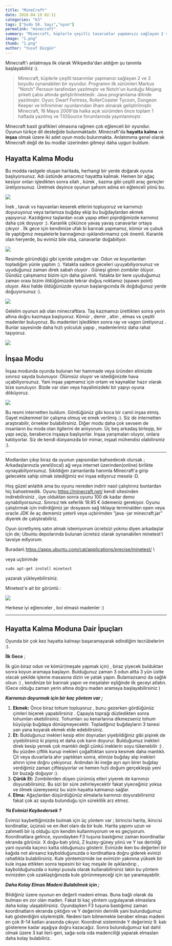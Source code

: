 ```yaml
---
title: "MineCraft"
date: 2016-04-19 02:11
categories: "k3"
tags: ["Sudo 58. Sayı","oyun"]
permalink: "minecraft"
summary: "Minecraft, küplerle çeşitli tasarımlar yapmanızı sağlayan 2 ve 3 boyutlu oynanabilen bir oyundur."
image: "1.png"
thumb: "1.png"
author: "Yusuf Düzgün"
---
```


Minecraft'ı anlatmaya ilk olarak Wikipedia'dan aldığım şu tanımla başlayabiliriz :).

> Minecraft, küplerle çeşitli tasarımlar yapmanızı sağlayan 2 ve 3
> boyutlu oynanabilen bir oyundur. Programın ilk sürümleri Markus
> "Notch" Persson tarafından yazılmıştır ve Notch'un kurduğu Mojang
> şirketi çatısı altında geliştirilmektedir. Java programlama dilinde
> yazılmıştır. Oyun; Dwarf Fortress, RollerCoaster Tycoon, Dungeon
> Keeper ve Infiniminer oyunlarından ilham alınarak geliştirilmiştir.
> Minecraft, 16 Mayıs 2009'da halka açık sürümden önce toplam 1 haftada
> yazılmış ve TIGSource forumlarında yayınlanmıştır.

Minecraft basit grafikleri olmasına rağmen çok eğlenceli bir oyundur. Oyunun türkçe dil desteğide bulunmaktadır. Minecraft'da **hayatta kalma** ve **inşaa** olmak üzere iki adet oyun modu bulunmakta. Anlatımıma genel olarak Minecraft değil de bu modlar üzerinden gitmeyi daha uygun buldum.

## Hayatta Kalma Modu

Bu modda rastgele oluşan haritada, herhangi bir yerde doğarak oyuna başlıyorsunuz. Adı üstünde amacımız hayattta kalmak. Hemen bir ağaç kesiyor onları işledikten sonra silah , kürek , kazma gibi çeşitli araç gereçler üretiyorsunuz. Üretmek deyince oyunun şahsım adına en eğlenceli yönü bu.

![](images/post/minecraft/4.png)

İnek , tavuk vs hayvanları keserek etlerini topluyoruz ve karnımızı doyuruyoruz veya tarlamıza buğday ekip bu buğdaylardan ekmek yapıyoruz. Kazdığımız taşlardan ocak yapıp etleri pişirdiğimizde karnımız daha çok doyuyor :). Karanlık çökünce yavaş yavaş canavarlar ortaya çıkıyor . İlk gece için kendimize ufak bi barınak yapmamız, kömür ve çubuk ile yaptığımız meşalelerle barınağımızı ışıklandırmamız çok önemli. Karanlık olan heryerde, bu evimiz bile olsa, canavarlar doğabiliyor.

![](images/post/minecraft/15.png)

Resimde göründüğü gibi içeride yatağım var. Odun ve koyunlardan topladığım yünle yaptım :). Yatakta sadece geceleri uyuyabiliyorsunuz ve uyuduğunuz zaman direk sabah oluyor . Güneşi gören zombiler ölüyor. Gündüz çalışmamız bizim için daha güvenli. Yatakta bir kere uyuduğumuz zaman orası bizim öldüğümüzde tekrar doğuş noktamız (spawn point) oluyor. Aksi halde öldüğünüzde oyunun başlangıcında ilk doğduğunuz yerde doğuyorsunuz :).

![](images/post/minecraft/8.png)

Gelelim oyunun adı olan minecraftlara. Taş kazmamızı ürettikten sonra yerin altına doğru kazmaya başlıyoruz. Kömür , demir , altın , elmas vs çeşitli madenler buluyoruz. Bu madenleri işledikten sonra ray ve vagon üretiyoruz . Bunlar sayesinde daha hızlı yolculuk yapıp , madenlerimiz daha rahat taşıyoruz.

![](images/post/minecraft/7.png)

## İnşaa Modu

İnşaa modunda oyunda bulunan her hammade veya üründen elimizde sınırsız sayıda bulunuyor. Ölümsüz oluyor ve istediğinizde hava uçabiliyorsunuz. Yani inşaa yapmamız için ortam ve kaynaklar hazır olarak bize sunuluyor. Bizde var olan veya hayalimizdeki bir yapıyı oyuna döküyoruz.

![](images/post/minecraft/16.png)

Bu resmi internetten buldum. Gördüğünüz gibi koca bir camii inşaa etmiş. Gayet mükemmel bir çalışma olmuş ve emek verilmiş :). Siz de internetten araştırabilir, örnekler bulabilirsiniz. Diğer modu daha çok sevsem de insanların bu moda olan ilgilerini de anlıyorum. Üç beş arkadaş birleşip, bir yapı seçip, beraberce inşaaya başlıyorlar. İnşaa yarışmaları oluyor, onlara katılıyorlar. Siz de kendi dünyanızda bir mimar, inşaat mühendisi olabilirsiniz :).

---

Modlardan çıkıp biraz da oyunun yapısından bahsedecek olursak ;
Arkadaşlarınızla yerel(local) ağ veya internet üzerinden(online)  birlikte oynayabiliyorsunuz. Sıkıldığım zamanlarda hanımla Minecraft'a girip gelecekte sahip olmak istediğimiz evi inşaa ediyoruz mesela :D.

Hoş güzel anlattık ama bu oyunu nereden indirir nasıl çalıştırırız bunlardan hiç bahsetmedik. Oyunu <https://minecraft.net/> kendi sitesinden indirebilirsiniz , üye olduktan sonra oyunu 100 dk kadar demo oynabiliyorsunuz. Sınırsız tek seferlik 19.95 € ödemeniz gerekiyor. Oyunu çalıştırmak için  indirdiğimiz jar dosyasını sağ tıklayıp terminalden open veya oracle JDK ile aç dememiz yeterli veya uçbirimden “java -jar minecraft.jar” diyerek de çalıştırabiliriz.

Oyun ücretliymiş satın almak istemiyorum ücretsizi yokmu diyen arkadaşlar için de; Ubuntu depolarında bulunan ücretsiz olarak oynanabilen minetest'i tavsiye ediyorum.

Buradan\\
<https://apps.ubuntu.com/cat/applications/precise/minetest/> \\

veya uçbirimde

```
sudo apt-get install minetest
```

 yazarak yükleyebilirsiniz.

Minetest'e ait bir görüntü :

![](images/post/minecraft/17.png)

Herkese iyi eğlenceler , bol elmaslı madenler :)

---

## Hayatta Kalma Moduna Dair İpuçları

Oyunda bir çok kez hayatta kalmayı başaramayarak edindiğim tecrübelerim :).

**İlk Gece** ;

İlk gün biraz odun ve kömür(meşale yapmak için) , biraz yiyecek bulduktan sonra koyun aramaya başlayın. Bulduğunuz zaman 3 odun altta 3 yün üstte olacak şekilde işleme masasına dizin ve yatak yapın. Bulamazsanız da sağlık olsun :) , kendinize bir barınak yapın ve meşelaler eşliğinde ilk geceyi atlatın.(Gece olduğu zaman yerin altına doğru maden aramaya başlayabilirsiniz )

***Karnımızı doyurmak için bir kaç yöntem var ;***

1. **Ekmek:** Önce biraz tohum topluyoruz , bunu gezerken gördüğünüz çimleri biçerek yapabilirsiniz . Çapayla toprağı düzledikten sonra tohumları ekebilirsiniz. Tohumları su kenarlarına dikmezseniz tohum büyüyüp buğdaya dönüşmeyecektir. Topladğınız buğdayların 3 tanesi yan yana koyarak ekmek elde edebilirsiniz.
2. **Et:** Bulduğunuz inekleri kesip etini doyrudan yiyebildiğiniz gibi pişirek de yiyebilirsiniz ki pişmiş et daha çok karın doyurur. Bulduğumuz inekleri direk kesip yemek çok mantıklı değil çünkü ineklerin soyu tükenebilir :) . Bu yüzden çiftlik kurup inekleri çoğalttıktan sonra kesmek daha mantıklı. Çit veya duvarlarla ahır yaptıktan sonra, elimize buğday alıp inekleri ahırın içine doğru çekiyoruz. Ardından iki ineğe ayrı ayrı birer buğday verdiğimiz zaman çiftleşiyorlar ve hemen hızlı doğum gerçekleşip yeni bir buzağı doğuyor  :).
3. **Çürük Et:** Zombilerden düşen çürümüş etleri yiyerek de karnınızı doyurabilirsiniz. Bu sizi bir süre zehirleyecektir fakat yiyeceğiniz yoksa ve ölmek üzereyseniz bu sizin hayatta kalmanızı sağlar.
4. **Elma:** Ağaçlardan düşürdüğünüz elmalarla karnınızı doyurabilirsiniz fakat çok az sayıda bulunduğu için süreklilik arz etmez.

***Ya Evimizi Kaybedersek ?***

Evimizi kaybettiğimizde bulmak için üç yöntem var ; birincisi harita, ikincisi kordinatlar, üçünsü ve en ilkel olanı da bir kule. Harita yapımı uzun ve zahmetli bir iş olduğu için kendim kullanmıyorum ve es geçiyorum. Koordinatlara gelince, oyundayken  F3 tuşuna bastığımız zaman koordinatlar ekranda görünür. X doğu-batı yönü, Z kuzey-güney yönü   ve Y ise derinliği yani oyunda kaçıncı katta olduğunuzu gösterir. Evinizde iken bu değerleri bir kağıda not alırsanız kaybolduğunuzda o kordinatlara doğru giderek evinizi rahatlıkla bulabilirsiniz. Kule yöntemizmide ise evimizin yakınına yüksek bir kule inşaa ettikten sonra tepesini bir kaç meşale ile ışıklandırıp , kaybolduğunuzda o kuleyi pusula olarak kullanabilirsiniz lakin bu yöntem evinizden çok uzaklaştığınızda kule görünmeyeceği için işe yaramayabilir.

***Daha Kolay Elmas Madeni Bulabilmek için ;***

Bildiğiniz üzere oyunun en değerli madeni elmas. Buna bağlı olarak da bulması en zor olan maden. Fakat bi kaç yöntem uygulayarak elmaslara daha kolay ulaşabilirsiniz. Oyundayken F3 tuşuna bastığımız zaman koordinatların ekranda çıktığını ve Y değerinin derinlik yani bulunduğumuz katı gösterdiğini söylemiştik. Nedeni tam bilmemekle beraber elmas madeni en çok 8-14 katları arasında çıkıyor. Koordinat sisteminde Y değerimiz 9. katı gösterene kadar aşağıya doğru kazacağız. Sonra bulunduğumuz kat dahil olmak üzere 3 kat ileri-geri, sağa-sola oda madenciliği yaparak elmasları daha kolay bulabiliriz.
